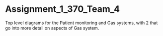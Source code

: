 # Assignment_1_370_Team_4
Top level diagrams for the Patient monitoring and Gas systems, with 2 that go into more detail on aspects of Gas system.
